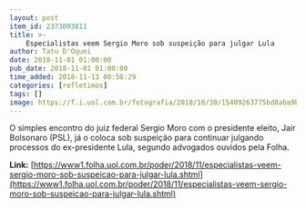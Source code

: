 ```yaml
---
layout: post
item_id: 2373093811
title: >-
    Especialistas veem Sergio Moro sob suspeição para julgar Lula
author: Tatu D'Oquei
date: 2018-11-01 01:00:00
pub_date: 2018-11-01 01:00:00
time_added: 2018-11-13 00:58:29
categories: [refletimos]
tags: []
image: https://f.i.uol.com.br/fotografia/2018/10/30/15409263775bd8aba9b0440_1540926377_3x2_rt.jpg
---
```


O simples encontro do juiz federal Sergio Moro com o presidente eleito, Jair Bolsonaro (PSL), já o coloca sob suspeição para continuar julgando processos do ex-presidente Lula, segundo advogados ouvidos pela Folha.

**Link:** [https://www1.folha.uol.com.br/poder/2018/11/especialistas-veem-sergio-moro-sob-suspeicao-para-julgar-lula.shtml](https://www1.folha.uol.com.br/poder/2018/11/especialistas-veem-sergio-moro-sob-suspeicao-para-julgar-lula.shtml)

